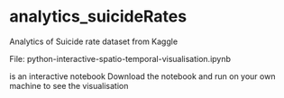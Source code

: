 # analytics_suicideRates
 Analytics of Suicide rate dataset from Kaggle


File: python-interactive-spatio-temporal-visualisation.ipynb


is an interactive notebook 
Download the notebook and run on your own machine to see the visualisation
